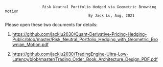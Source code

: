 
                     Risk Neutral Portfolio Hedged via Geometric Browning Motion 
                                          By Jack Lu, Aug, 2021

Please open these two documents for details:

1.	https://github.com/jacklu2030/Quant-Derivative-Pricing-Hedging-Public/blob/master/Risk_Neutral_Portfolio_Hedging_with_Geometric_Brownian_Motion.pdf

2.	https://github.com/jacklu2030/TradingEngine-Ultra-Low-Latency/blob/master/Trading_Order_Book_Architecture_Design_PDF.pdf

